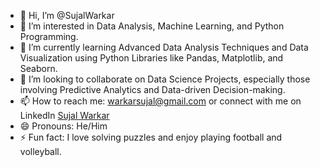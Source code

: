 - 👋 Hi, I’m @SujalWarkar
- 👀 I’m interested in Data Analysis, Machine Learning, and Python Programming.
- 🌱 I’m currently learning Advanced Data Analysis Techniques and Data Visualization using Python Libraries like Pandas, Matplotlib, and Seaborn.
- 💞️ I’m looking to collaborate on Data Science Projects, especially those involving Predictive Analytics and Data-driven Decision-making.
- 📫 How to reach me: warkarsujal@gmail.com or connect with me on LinkedIn [Sujal Warkar](linkedin.com/in/sujal-warkar-4047642a2)
- 😄 Pronouns: He/Him
- ⚡ Fun fact: I love solving puzzles and enjoy playing football and volleyball.


<!---
SujalWarkar/SujalWarkar is a ✨ special ✨ repository because its `README.md` (this file) appears on your GitHub profile.
You can click the Preview link to take a look at your changes.
--->

